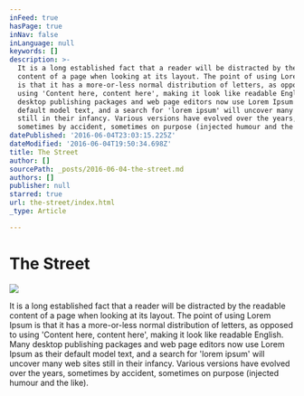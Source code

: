```yaml
---
inFeed: true
hasPage: true
inNav: false
inLanguage: null
keywords: []
description: >-
  It is a long established fact that a reader will be distracted by the readable
  content of a page when looking at its layout. The point of using Lorem Ipsum
  is that it has a more-or-less normal distribution of letters, as opposed to
  using 'Content here, content here', making it look like readable English. Many
  desktop publishing packages and web page editors now use Lorem Ipsum as their
  default model text, and a search for 'lorem ipsum' will uncover many web sites
  still in their infancy. Various versions have evolved over the years,
  sometimes by accident, sometimes on purpose (injected humour and the like).
datePublished: '2016-06-04T23:03:15.225Z'
dateModified: '2016-06-04T19:50:34.698Z'
title: The Street
author: []
sourcePath: _posts/2016-06-04-the-street.md
authors: []
publisher: null
starred: true
url: the-street/index.html
_type: Article

---
```

# The Street
![](https://the-grid-user-content.s3-us-west-2.amazonaws.com/545d7dc8-705d-4efe-86e0-a8348e8f23f3.jpg)

It is a long established fact that a reader will be distracted by the readable content of a page when looking at its layout. The point of using Lorem Ipsum is that it has a more-or-less normal distribution of letters, as opposed to using 'Content here, content here', making it look like readable English. Many desktop publishing packages and web page editors now use Lorem Ipsum as their default model text, and a search for 'lorem ipsum' will uncover many web sites still in their infancy. Various versions have evolved over the years, sometimes by accident, sometimes on purpose (injected humour and the like).
